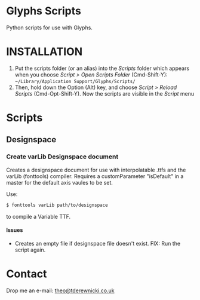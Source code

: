 # Glyphs Scripts
Python scripts for use with Glyphs.

# INSTALLATION

1. Put the scripts folder (or an alias) into the *Scripts* folder which appears when you choose *Script > Open Scripts Folder* (Cmd-Shift-Y): `~/Library/Application Support/Glyphs/Scripts/`
2. Then, hold down the Option (Alt) key, and choose *Script > Reload Scripts* (Cmd-Opt-Shift-Y). Now the scripts are visible in the *Script* menu

# Scripts

## Designspace

### Create varLib Designspace document

Creates a designspace document for use with interpolatable .ttfs and the varLib (fonttools) compiler.
Requires a customParameter "isDefault" in a master for the default axis vaules to be set.

Use:
```bash
$ fonttools varLib path/to/designspace
```
to compile a Variable TTF.

#### Issues

*  Creates an empty file if designspace file doesn't exist. FIX: Run the script again.


# Contact
Drop me an e-mail: theo@tderewnicki.co.uk